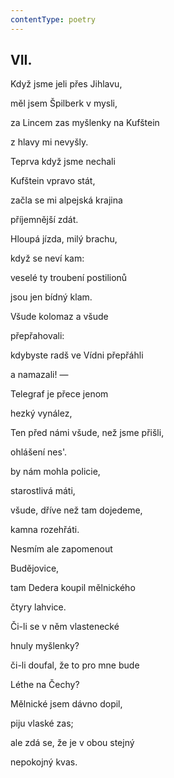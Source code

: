 ```yaml
---
contentType: poetry
---
```


<section>

## VII.  

Když jsme jeli přes Jihlavu,  

měl jsem Špilberk v mysli,

za Lincem zas myšlenky na Kufštein

z hlavy mi nevyšly.

Teprva když jsme nechali

Kufštein vpravo stát,

začla se mi alpejská krajina

příjemnější zdát.

Hloupá jízda, milý brachu,

když se neví kam:

veselé ty troubení postilionů

jsou jen bídný klam.

Všude kolomaz a všude

přepřahovali:

kdybyste radš ve Vídni přepřáhli

a namazali! —

Telegraf je přece jenom

hezký vynález,

Ten před námi všude, než jsme přišli,

ohlášení nes'.

by nám mohla policie,

starostlivá máti,

všude, dříve než tam dojedeme,

kamna rozehřáti.

Nesmím ale zapomenout

Budějovice,

tam Dedera koupil mělnického

čtyry lahvice.

Či-li se v něm vlastenecké

hnuly myšlenky?

či-li doufal, že to pro mne bude

Léthe na Čechy?

Mělnické jsem dávno dopil,

piju vlaské zas;

ale zdá se, že je v obou stejný

nepokojný kvas.

</section>
